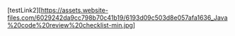 [testLink2][https://assets.website-files.com/6029242da9cc798b70c41b19/6193d09c503d8e057afa1636_Java%20code%20review%20checklist-min.jpg]
